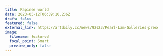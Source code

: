 ```yaml
---
title: Papinee world
date: 2023-05-12T06:09:10.236Z
draft: false
featured: false
external_link: https://artdaily.cc/news/92023/Pearl-Lam-Galleries-presents-a-whimsical-multi-sensory-art-exhibition#.ZF3YtnZBy5c
image:
  filename: featured
  focal_point: Smart
  preview_only: false
---
```

